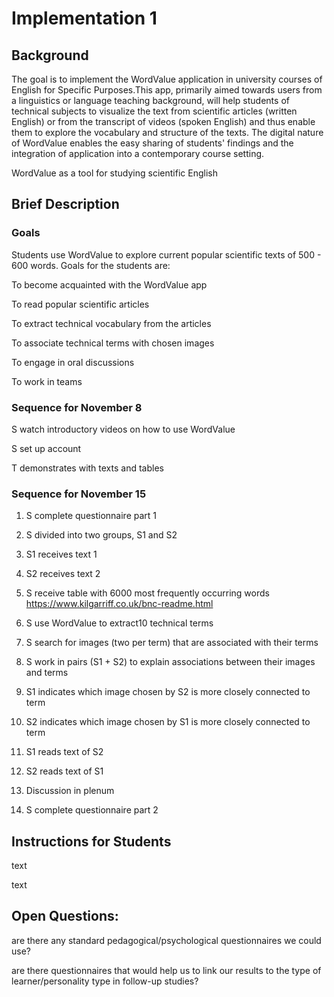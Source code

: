 <!--
author:   Your Name
email:    your@email.com
version:  0.1.0
language: en
narrator: US English Female

comment:  This simple description of your course.
          Multiline is also okay.

link:     https://cdn.jsdelivr.net/chartist.js/latest/chartist.min.css

script:   https://cdn.jsdelivr.net/chartist.js/latest/chartist.min.js

icon:     https://www.wordvalue.gwi.uni-muenchen.de/static/Logo_3.png

translation: Français translations/French.md
-->

# Implementation 1

## Background

The goal is to implement the WordValue application in university courses of English for Specific Purposes.This app, primarily aimed towards users from a linguistics or language teaching background, will help students of technical subjects to visualize the text from scientific articles (written English) or from the transcript of videos (spoken English) and thus enable them to explore the vocabulary and structure of the texts. The digital nature of WordValue enables the easy sharing of students' findings and the integration of application into a contemporary course setting.

WordValue as a tool for studying scientific English

## Brief Description

### Goals

Students use WordValue to explore current popular scientific texts of 500 - 600 words. Goals for the students are:

To become acquainted with the WordValue app

To read popular scientific articles

To extract technical vocabulary from the articles

To associate technical terms with chosen images

To engage in oral discussions

To work in teams

### Sequence for November 8

S watch introductory videos on how to use WordValue

S set up account

T demonstrates with texts and tables

### Sequence for November 15

1. S complete questionnaire part 1

2. S divided into two groups, S1 and S2

3. S1 receives text 1

4. S2 receives text 2

5. S receive table with 6000 most frequently occurring words https://www.kilgarriff.co.uk/bnc-readme.html

6. S use WordValue to extract10 technical terms

7. S search for images (two per term) that are associated with their terms

8. S work in pairs (S1 + S2) to explain associations between their images and terms

9. S1 indicates which image chosen by S2 is more closely connected to term

10. S2 indicates which image chosen by S1 is more closely connected to term

11. S1 reads text of S2

12. S2 reads text of S1

13. Discussion in plenum

14. S complete questionnaire part 2

## Instructions for Students

text

text

## Open Questions:

are there any standard pedagogical/psychological questionnaires we could use?

are there questionnaires that would help us to link our results to the type of learner/personality type in follow-up studies?

